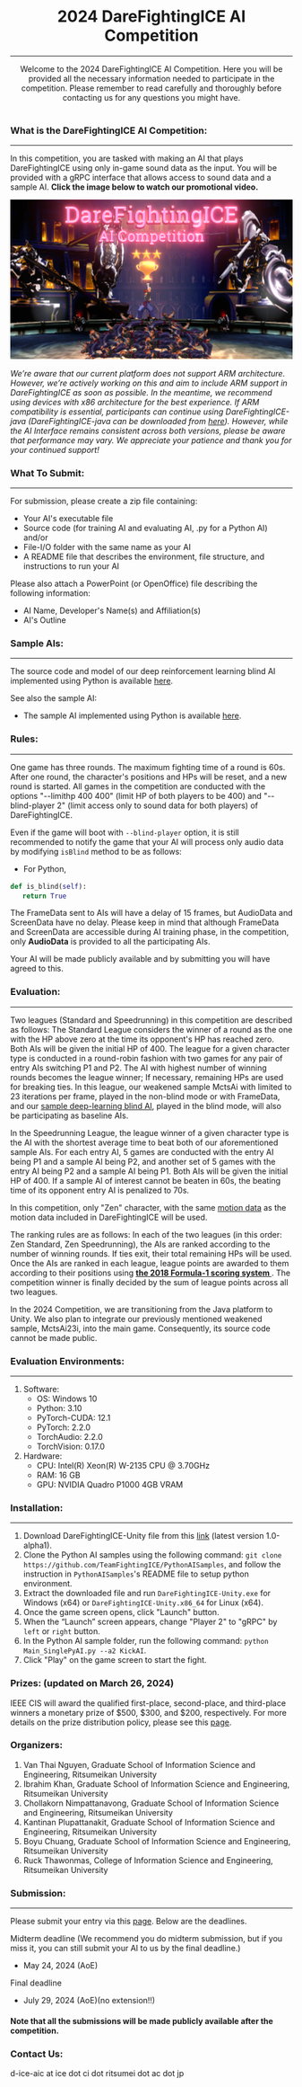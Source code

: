 # <div align="center"> 2024 DareFightingICE AI Competition</div>
----
<div align = "center"> Welcome to the 2024 DareFightingICE AI Competition. Here you will be provided all the necessary information needed to participate in the competition. Please remember to read carefully and thoroughly before contacting us for any questions you might have. </div>
<br>



### What is the DareFightingICE AI Competition:
----
In this competition, you are tasked with making an AI that plays DareFightingICE using only in-game sound data as the input. You will be provided with a gRPC interface that allows access to sound data and a sample AI. **Click the image below to watch our promotional video.**

[![Watch the video](./Logo.png)](https://youtu.be/CHaf0vfYkvM)


<em>We’re aware that our current platform does not support ARM architecture. However, we’re actively working on this and aim to include ARM support in DareFightingICE as soon as possible. In the meantime, we recommend using devices with x86 architecture for the best experience. If ARM compatibility is essential, participants can continue using DareFightingICE-java (DareFightingICE-java can be downloaded from [here](https://github.com/TeamFightingICE/FightingICE/tags)). However, while the AI Interface remains consistent across both versions, please be aware that performance may vary. We appreciate your patience and thank you for your continued support!</em>
### What To Submit:
---
For submission, please create a zip file containing:

- Your AI's executable file
- Source code (for training AI and evaluating AI, .py for a Python AI) and/or
- File-I/O folder with the same name as your AI
- A README file that describes the environment, file structure, and instructions to run your AI

Please also attach a PowerPoint (or OpenOffice) file describing the following information:

- AI Name, Developer's Name(s) and Affiliation(s)
- AI's Outline

### Sample AIs:
---

The source code and model of our deep reinforcement learning blind AI implemented using Python is available [here](https://github.com/TeamFightingICE/BlindAI).

See also the sample AI:
- The sample AI implemented using Python is available [here](https://github.com/TeamFightingICE/PythonAISamples).

### Rules:
---
One game has three rounds. The maximum fighting time of a round is 60s. After one round, the character's positions and HPs will be reset, and a new round is started. All games in the competition are conducted with the options "--limithp 400 400" (limit HP of both players to be 400) and "--blind-player 2" (limit access only to sound data for both players) of DareFightingICE.

Even if the game will boot with `--blind-player` option, it is still recommended to notify the game that your AI will process only audio data by modifying `isBlind` method to be as follows:
- For Python,
``` python
def is_blind(self):
   return True
```

The FrameData sent to AIs will have a delay of 15 frames, but AudioData and ScreenData have no delay. Please keep in mind that although FrameData and ScreenData are accessible during AI training phase, in the competition, only **AudioData** is provided to all the participating AIs.

Your AI will be made publicly available and by submitting you will have agreed to this.

### Evaluation:
---
Two leagues (Standard and Speedrunning) in this competition are described as follows:
The Standard League considers the winner of a round as the one with the HP above zero at the time its opponent's HP has reached zero. Both AIs will be given the initial HP of 400. The league for a given character type is conducted in a round-robin fashion with two games for any pair of entry AIs switching P1 and P2. The AI with highest number of winning rounds becomes the league winner; If necessary, remaining HPs are used for breaking ties. In this league, our weakened sample MctsAi with limited to 23 iterations per frame, played in the non-blind mode or with FrameData, and our [sample deep-learning blind AI](https://github.com/TeamFightingICE/BlindAI), played in the blind mode, will also be participating as baseline AIs.

In the Speedrunning League, the league winner of a given character type is the AI with the shortest average time to beat both of our aforementioned sample AIs. For each entry AI, 5 games are conducted with the entry AI being P1 and a sample AI being P2, and another set of 5 games with the entry AI being P2 and a sample AI being P1. Both AIs will be given the initial HP of 400. If a sample AI of interest cannot be beaten in 60s, the beating time of its opponent entry AI is penalized to 70s. <br>

In this competition, only "Zen" character, with the same [motion data](https://www.ice.ci.ritsumei.ac.jp/~ftgaic/Downloadfiles/Motion/ZEN/Motion.csv) as the motion data included in DareFightingICE will be used.

The ranking rules are as follows:
In each of the two leagues (in this order: Zen Standard, Zen Speedrunning), the AIs are ranked according to the number of winning rounds. If ties exit, their total remaining HPs will be used. Once the AIs are ranked in each league, league points are awarded to them according to their positions using **[the 2018 Formula-1 scoring system ](https://en.wikipedia.org/wiki/2018_Formula_One_World_Championship#Scoring_system)**. The competition winner is finally decided by the sum of league points across all two leagues.

In the 2024 Competition, we are transitioning from the Java platform to Unity. We also plan to integrate our previously mentioned weakened sample, MctsAi23i, into the main game. Consequently, its source code cannot be made public.

### Evaluation Environments: 
---
1. Software:
   - OS: Windows 10
   - Python: 3.10
   - PyTorch-CUDA: 12.1
   - PyTorch: 2.2.0
   - TorchAudio: 2.2.0
   - TorchVision: 0.17.0
2. Hardware:
   - CPU: Intel(R) Xeon(R) W-2135 CPU @ 3.70GHz
   - RAM: 16 GB
   - GPU: NVIDIA Quadro P1000 4GB VRAM

### Installation:
---
1. Download DareFightingICE-Unity file from this [link](https://github.com/TeamFightingICE/DareFightingICE-Unity/releases/tag/v1.0-a.1) (latest version 1.0-alpha1).
2. Clone the Python AI samples using the following command: `git clone https://github.com/TeamFightingICE/PythonAISamples`, and follow the instruction in `PythonAISamples`'s README file to setup python environment.
3. Extract the downloaded file and run `DareFightingICE-Unity.exe` for Windows (x64) or `DareFightingICE-Unity.x86_64` for Linux (x64).
4. Once the game screen opens, click "Launch" button.
5. When the “Launch” screen appears, change "Player 2" to "gRPC" by `left` or `right` button.
6. In the Python AI sample folder, run the following command: `python Main_SinglePyAI.py --a2 KickAI`.
7. Click "Play" on the game screen to start the fight.

### <b>Prizes: (updated on March 26, 2024) </b>
IEEE CIS will award the qualified first-place, second-place, and third-place winners a monetary prize of $500, $300, and $200, respectively. For more details on the prize distribution policy, please see this <a href="https://cis.ieee.org/images/files/Documents/competitions/prize-dist-policy.pdf" target="_blank">page</a>.

### Organizers:
1. Van Thai Nguyen, Graduate School of Information Science and Engineering, Ritsumeikan University
2. Ibrahim Khan, Graduate School of Information Science and Engineering, Ritsumeikan University
3. Chollakorn Nimpattanavong, Graduate School of Information Science and Engineering, Ritsumeikan University
4. Kantinan Plupattanakit, Graduate School of Information Science and Engineering, Ritsumeikan University
5. Boyu Chuang, Graduate School of Information Science and Engineering, Ritsumeikan University
6. Ruck Thawonmas, College of Information Science and Engineering, Ritsumeikan University

### Submission:
---

Please submit your entry via this [page](https://forms.gle/fCRiRUPvVxYjaT5b9). Below are the deadlines.

Midterm deadline (We recommend you do midterm submission, but if you miss it, you can still submit your AI to us by the final deadline.)
- May 24, 2024 (AoE)

Final deadline
- July 29, 2024 (AoE)(no extension!!)

#### Note that all the submissions will be made publicly available after the competition.

### <b>Contact Us:</b>
d-ice-aic at ice dot ci dot ritsumei dot ac dot jp
